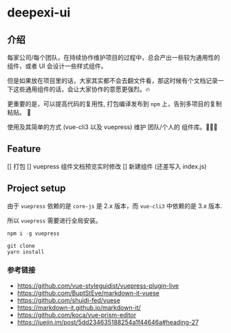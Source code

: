 # deepexi-ui

## 介绍

每家公司/每个团队，在持续协作维护项目的过程中，总会产出一些较为通用性的组件，或者 UI 会设计一些样式组件。

但是如果放在项目里的话，大家其实都不会去翻文件看，那这时候有个文档记录一下这些通用组件的话，会让大家协作的意愿更强烈。:fire:

更重要的是，可以提高代码的复用性, 打包编译发布到 `npm` 上，告别多项目的复制粘贴。 :beers:

使用及其简单的方式 (vue-cli3 以及 vuepress) 维护 团队/个人的 组件库。:tada::tada::tada:

## Feature
[] 打包
[] vuepress 组件文档预览实时修改
[] 新建组件 (还差写入 index.js)

## Project setup

由于 `vuepress` 依赖的是 `core-js` 是 2.x 版本，而 `vue-cli3` 中依赖的是 3.x 版本.

所以 `vuepress` 需要进行全局安装。

```js
npm i -g vuepress
```

```
git clone 
yarn install
```





### 参考链接
- https://github.com/vue-styleguidist/vuepress-plugin-live
- https://github.com/BuptStEve/markdown-it-vuese
- https://github.com/shuidi-fed/vuese
- https://markdown-it.github.io/markdown-it/
- https://github.com/koca/vue-prism-editor
- https://juejin.im/post/5dd234635188254a1f44646a#heading-27